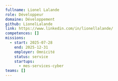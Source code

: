 ```yaml
---
fullname: Lionel Lalande
role: Développeur
domaine: Développement
github: LionelLalande
link: https://www.linkedin.com/in/lionellalande/
competences: []
missions:
  - start: 2025-07-28
    end: 2025-12-31
    employer: Omnicité
    status: service
    startups:
      - mes-services-cyber
teams: []
---
```

